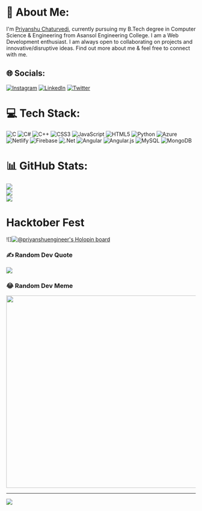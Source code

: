# 💫 About Me:
 I'm <a href="https://priyanshuengine.github.io/">Priyanshu Chaturvedi</a>, currently pursuing my B.Tech degree in Computer Science & Engineering from Asansol Engineering College. I am a Web Development enthusiast. I am always open to collaborating on projects and innovative/disruptive ideas. Find out more about me & feel free to connect with me.


## 🌐 Socials:
[![Instagram](https://img.shields.io/badge/Instagram-%23E4405F.svg?logo=Instagram&logoColor=white)](https://instagram.com/priyanshuengineer_1106) [![LinkedIn](https://img.shields.io/badge/LinkedIn-%230077B5.svg?logo=linkedin&logoColor=white)](https://linkedin.com/in/https://www.linkedin.com/in/priyanshu-chaturvedi-1a7864225?lipi=urn%3Ali%3Apage%3Ad_flagship3_profile_view_base_contact_details%3Be4NEHD2rQB2h5cHq%2Fm3kYA%3D%3D) [![Twitter](https://img.shields.io/badge/Twitter-%231DA1F2.svg?logo=Twitter&logoColor=white)](https://twitter.com/@priyanshuengine) 

# 💻 Tech Stack:
![C](https://img.shields.io/badge/c-%2300599C.svg?style=plastic&logo=c&logoColor=white) ![C#](https://img.shields.io/badge/c%23-%23239120.svg?style=plastic&logo=c-sharp&logoColor=white) ![C++](https://img.shields.io/badge/c++-%2300599C.svg?style=plastic&logo=c%2B%2B&logoColor=white) ![CSS3](https://img.shields.io/badge/css3-%231572B6.svg?style=plastic&logo=css3&logoColor=white) ![JavaScript](https://img.shields.io/badge/javascript-%23323330.svg?style=plastic&logo=javascript&logoColor=%23F7DF1E) ![HTML5](https://img.shields.io/badge/html5-%23E34F26.svg?style=plastic&logo=html5&logoColor=white) ![Python](https://img.shields.io/badge/python-3670A0?style=plastic&logo=python&logoColor=ffdd54) ![Azure](https://img.shields.io/badge/azure-%230072C6.svg?style=plastic&logo=azure-devops&logoColor=white) ![Netlify](https://img.shields.io/badge/netlify-%23000000.svg?style=plastic&logo=netlify&logoColor=#00C7B7) ![Firebase](https://img.shields.io/badge/firebase-%23039BE5.svg?style=plastic&logo=firebase) ![.Net](https://img.shields.io/badge/.NET-5C2D91?style=plastic&logo=.net&logoColor=white) ![Angular](https://img.shields.io/badge/angular-%23DD0031.svg?style=plastic&logo=angular&logoColor=white) ![Angular.js](https://img.shields.io/badge/angular.js-%23E23237.svg?style=plastic&logo=angularjs&logoColor=white) ![MySQL](https://img.shields.io/badge/mysql-%2300f.svg?style=plastic&logo=mysql&logoColor=white) ![MongoDB](https://img.shields.io/badge/MongoDB-%234ea94b.svg?style=plastic&logo=mongodb&logoColor=white)
# 📊 GitHub Stats:
![](https://github-readme-stats.vercel.app/api?username=priyanshuengine&theme=onedark&hide_border=false&include_all_commits=false&count_private=false)<br/>
![](https://github-readme-streak-stats.herokuapp.com/?user=priyanshuengine&theme=onedark&hide_border=false)<br/>
![](https://github-readme-stats.vercel.app/api/top-langs/?username=priyanshuengine&theme=onedark&hide_border=false&include_all_commits=false&count_private=false&layout=compact)

# Hacktober Fest
![][![@priyanshuengineer's Holopin board](https://holopin.me/priyanshuengineer)](https://holopin.io/@priyanshuengineer)


### ✍️ Random Dev Quote
![](https://quotes-github-readme.vercel.app/api?type=horizontal&theme=radical)

### 😂 Random Dev Meme
<img src="https://random-memer.herokuapp.com/" width="512px"/>

---
[![](https://visitcount.itsvg.in/api?id=priyanshuengine&icon=0&color=0)](https://visitcount.itsvg.in)
